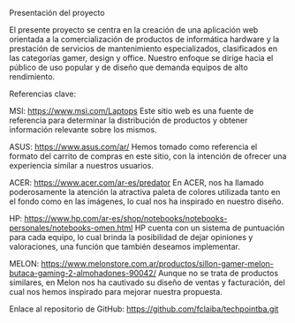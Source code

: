 Presentación del proyecto

El presente proyecto se centra en la creación de una aplicación web orientada a la comercialización de productos de informática hardware y la prestación de servicios de mantenimiento especializados, clasificados en las categorías gamer, design y office. Nuestro enfoque se dirige hacia el público de uso popular y de diseño que demanda equipos de alto rendimiento.

Referencias clave:

MSI: https://www.msi.com/Laptops Este sitio web es una fuente de referencia para determinar la distribución de productos y obtener información relevante sobre los mismos.

ASUS: https://www.asus.com/ar/ Hemos tomado como referencia el formato del carrito de compras en este sitio, con la intención de ofrecer una experiencia similar a nuestros usuarios.

ACER: https://www.acer.com/ar-es/predator En ACER, nos ha llamado poderosamente la atención la atractiva paleta de colores utilizada tanto en el fondo como en las imágenes, lo cual nos ha inspirado en nuestro diseño.

HP: https://www.hp.com/ar-es/shop/notebooks/notebooks-personales/notebooks-omen.html HP cuenta con un sistema de puntuación para cada equipo, lo cual brinda la posibilidad de dejar opiniones y valoraciones, una función que también deseamos implementar.

MELON: https://www.melonstore.com.ar/productos/sillon-gamer-melon-butaca-gaming-2-almohadones-90042/ Aunque no se trata de productos similares, en Melon nos ha cautivado su diseño de ventas y facturación, del cual nos hemos inspirado para mejorar nuestra propuesta.

Enlace al repositorio de GitHub: https://github.com/fclaiba/techpointba.git